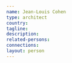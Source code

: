 ```yaml
---
name: Jean-Louis Cohen
type: architect
country:
tagline:
description:
related-persons:
connections:
layout: person
---
```

